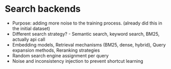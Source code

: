 # Search backends

- Purpose: adding more noise to the training process. (already did this in the initial dataset)
- Different search strategy? - Semantic search, keyword search, BM25, actually api call
- Embedding models, Retrieval mechanisms (BM25, dense, hybrid), Query expansion methods, Reranking strategies
- Random search engine assignment per query
- Noise and inconsistency injection to prevent shortcut learning
